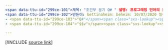 ```yaml
---
<span data-ttu-id="299ce-101">제목: "조건부 분기 Q# " 설명: 프로그래밍 언어의 조건부 분기 및 ' if ' 문에 대해 알아봅니다 Q# .</span><span class="sxs-lookup"><span data-stu-id="299ce-101">title: "Conditional branching in Q#" description: Learn about conditional branching and the 'if' statement in the Q# programming language.</span></span>
<span data-ttu-id="299ce-102">만든이: bettinaheim: beheim: 10/07/2020 밀리초. 토픽: 문서 uid: conditionalbranching no loc:.</span><span class="sxs-lookup"><span data-stu-id="299ce-102">author: bettinaheim ms.author: beheim ms.date: 10/07/2020 ms.topic: article uid: microsoft.quantum.qsharp.conditionalbranching no-loc:</span></span>
- <span data-ttu-id="299ce-103">"Q#"</span><span class="sxs-lookup"><span data-stu-id="299ce-103">"Q#"</span></span>
- <span data-ttu-id="299ce-104">"$$v"</span><span class="sxs-lookup"><span data-stu-id="299ce-104">"$$v"</span></span>

---
```


<!---
# Conditional branching in Q#
-->

[!INCLUDE [source link](~/includes/qsharp-language/Specifications/Language/2_Statements/ConditionalBranching.md)]

